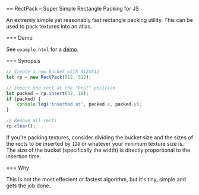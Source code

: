 == RectPack – Super Simple Rectangle Packing for JS

An extremly simple yet reasonably fast rectangle packing utility. This can be
used to pack textures into an atlas.

=== Demo

See `example.html` for a [demo](https://phoboslab.org/files/rectpack/).

=== Synopsis

```js
// Create a new bucket with 512x512
let rp = new RectPack(512, 512);

// Insert one rect at the "best" position
let packed = rp.insert(32, 16);
if (packed) {
	console.log('inserted at', packed.x, packed.y);
}

// Remove all rects
rp.clear();

```

If you're packing textures, consider dividing the bucket size and the sizes
of the rects to be inserted by `128` or whatever your minimum texture size is.
The size of the bucket (specifically the width) is directly proportional to the
insertion time.

=== Why

This is not the most effecient or fastest algorithm, but it's tiny, simple and
gets the job done.

